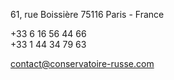 61, rue Boissière
75116 Paris - France

+33 6 16 56 44 66  
+33 1 44 34 79 63

contact@conservatoire-russe.com
